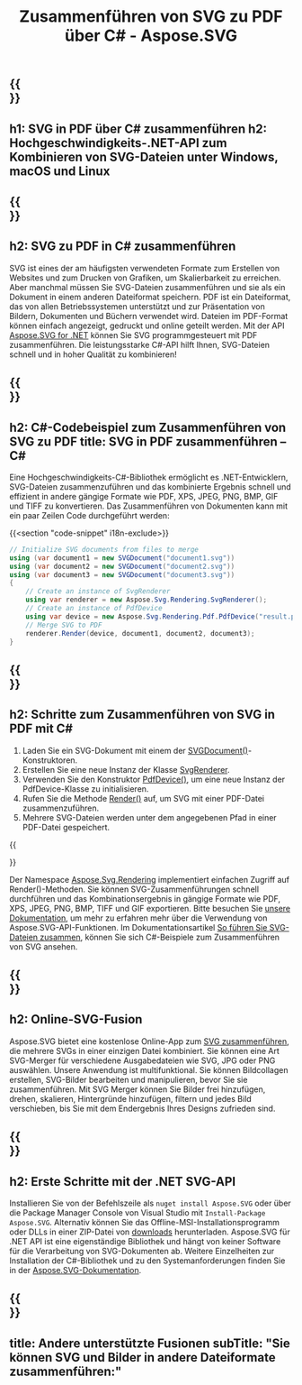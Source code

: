 ﻿---
translation: true
template: /templates/_template-merger-child.md
title: Zusammenführen von SVG zu PDF über C# - Aspose.SVG
description: Zusammenführen von SVG in PDF mit C# unter Windows, macOS und Linux
url: /net/merger/svg-to-pdf/
family: svg
platformtag: net
feature: merge
informat: SVG
outformat: PDF
otherformats: XPS PDF GIF JPEG PNG TIFF BMP
howto: howtoSvg
---

{{<section banner>}}
---
h1: SVG in PDF über C# zusammenführen
h2: Hochgeschwindigkeits-.NET-API zum Kombinieren von SVG-Dateien unter Windows, macOS und Linux
---

{{<section overview>}}
---
h2: SVG zu PDF in C# zusammenführen
---

SVG ist eines der am häufigsten verwendeten Formate zum Erstellen von Websites und zum Drucken von Grafiken, um Skalierbarkeit zu erreichen. Aber manchmal müssen Sie SVG-Dateien zusammenführen und sie als ein Dokument in einem anderen Dateiformat speichern. PDF ist ein Dateiformat, das von allen Betriebssystemen unterstützt und zur Präsentation von Bildern, Dokumenten und Büchern verwendet wird. Dateien im PDF-Format können einfach angezeigt, gedruckt und online geteilt werden. Mit der API [Aspose.SVG for .NET](https://products.aspose.com/svg/net/) können Sie SVG programmgesteuert mit PDF zusammenführen. Die leistungsstarke C#-API hilft Ihnen, SVG-Dateien schnell und in hoher Qualität zu kombinieren!

{{<section code-text>}}
---
h2: C#-Codebeispiel zum Zusammenführen von SVG zu PDF
title: SVG in PDF zusammenführen – C#
---

Eine Hochgeschwindigkeits-C#-Bibliothek ermöglicht es .NET-Entwicklern, SVG-Dateien zusammenzuführen und das kombinierte Ergebnis schnell und effizient in andere gängige Formate wie PDF, XPS, JPEG, PNG, BMP, GIF und TIFF zu konvertieren. Das Zusammenführen von Dokumenten kann mit ein paar Zeilen Code durchgeführt werden:

{{<section "code-snippet" i18n-exclude>}}

```cs
// Initialize SVG documents from files to merge 
using (var document1 = new SVGDocument("document1.svg"))
using (var document2 = new SVGDocument("document2.svg"))
using (var document3 = new SVGDocument("document3.svg"))
{
    // Create an instance of SvgRenderer
    using var renderer = new Aspose.Svg.Rendering.SvgRenderer();	
    // Create an instance of PdfDevice
    using var device = new Aspose.Svg.Rendering.Pdf.PdfDevice("result.pdf");
    // Merge SVG to PDF
    renderer.Render(device, document1, document2, document3);                
}
```

{{<section steps>}}
---
h2: Schritte zum Zusammenführen von SVG in PDF mit C#
---
1. Laden Sie ein SVG-Dokument mit einem der [SVGDocument()](https://reference.aspose.com/svg/net/aspose.svg/svgdocument/svgdocument/)-Konstruktoren.
1. Erstellen Sie eine neue Instanz der Klasse [SvgRenderer](https://reference.aspose.com/svg/net/aspose.svg.rendering/svgrenderer/).
1. Verwenden Sie den Konstruktor [PdfDevice()](https://reference.aspose.com/svg/net/aspose.svg.rendering.pdf/pdfdevice/pdfdevice/#constructor_5), um eine neue Instanz der PdfDevice-Klasse zu initialisieren.
1. Rufen Sie die Methode [Render()](https://reference.aspose.com/svg/net/aspose.svg.rendering/renderer-1/) auf, um SVG mit einer PDF-Datei zusammenzuführen.
1. Mehrere SVG-Dateien werden unter dem angegebenen Pfad in einer PDF-Datei gespeichert.



{{<section documentation>}}

Der Namespace [Aspose.Svg.Rendering](https://reference.aspose.com/svg/net/aspose.svg.rendering/) implementiert einfachen Zugriff auf Render()-Methoden. Sie können SVG-Zusammenführungen schnell durchführen und das Kombinationsergebnis in gängige Formate wie PDF, XPS, JPEG, PNG, BMP, TIFF und GIF exportieren. Bitte besuchen Sie <a href="https://docs.aspose.com/svg/net/how-to-work-with-aspose-svg-api/" target="_blank">unsere Dokumentation</a>, um mehr zu erfahren mehr über die Verwendung von Aspose.SVG-API-Funktionen. Im Dokumentationsartikel <a href="https://docs.aspose.com/svg/net/how-to-work-with-aspose-svg-api/how-to-merge-svg-files/" target= "_blank">So führen Sie SVG-Dateien zusammen</a>, können Sie sich C#-Beispiele zum Zusammenführen von SVG ansehen.

{{<section online-merger>}}
---
h2: Online-SVG-Fusion
---

Aspose.SVG bietet eine kostenlose Online-App zum <a href="https://products.aspose.app/svg/merger/svg" target="_blank">SVG zusammenführen</a>, die mehrere SVGs in einer einzigen Datei kombiniert. Sie können eine Art SVG-Merger für verschiedene Ausgabedateien wie SVG, JPG oder PNG auswählen. Unsere Anwendung ist multifunktional. Sie können Bildcollagen erstellen, SVG-Bilder bearbeiten und manipulieren, bevor Sie sie zusammenführen. Mit SVG Merger können Sie Bilder frei hinzufügen, drehen, skalieren, Hintergründe hinzufügen, filtern und jedes Bild verschieben, bis Sie mit dem Endergebnis Ihres Designs zufrieden sind.

{{<section get-started>}}
---
h2: Erste Schritte mit der .NET SVG-API
---

Installieren Sie von der Befehlszeile als ```nuget install Aspose.SVG``` oder über die Package Manager Console von Visual Studio mit ```Install-Package Aspose.SVG```.
Alternativ können Sie das Offline-MSI-Installationsprogramm oder DLLs in einer ZIP-Datei von [downloads](https://releases.aspose.com/svg/net/) herunterladen. Aspose.SVG für .NET API ist eine eigenständige Bibliothek und hängt von keiner Software für die Verarbeitung von SVG-Dokumenten ab.
 Weitere Einzelheiten zur Installation der C#-Bibliothek und zu den Systemanforderungen finden Sie in der [Aspose.SVG-Dokumentation](https://docs.aspose.com/svg/net/getting-started/).

{{<section other-mergers>}}
---
title: Andere unterstützte Fusionen
subTitle: "Sie können SVG und Bilder in andere Dateiformate zusammenführen:"
---